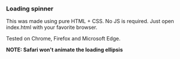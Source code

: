 ### Loading spinner

This was made using pure HTML + CSS. No JS is required. Just open index.html with your favorite browser.

Tested on Chrome, Firefox and Microsoft Edge.

**NOTE: Safari won't animate the loading ellipsis**
